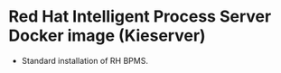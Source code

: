 # Red Hat Intelligent Process Server Docker image (Kieserver)

* Standard installation of RH BPMS.



